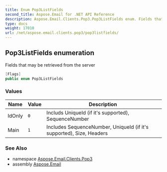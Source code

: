 ```yaml
---
title: Enum Pop3ListFields
second_title: Aspose.Email for .NET API Reference
description: Aspose.Email.Clients.Pop3.Pop3ListFields enum. Fields that may be retrieved from the server
type: docs
weight: 17010
url: /net/aspose.email.clients.pop3/pop3listfields/
---
```

## Pop3ListFields enumeration

Fields that may be retrieved from the server

```csharp
[Flags]
public enum Pop3ListFields
```

### Values

| Name | Value | Description |
| --- | --- | --- |
| IdOnly | `0` | Includs UniqueId (if it's supported), SequenceNumber |
| Main | `1` | Includes SequenceNumber, UniqueId (if it's supported), Size, Headers |

### See Also

* namespace [Aspose.Email.Clients.Pop3](../../aspose.email.clients.pop3/)
* assembly [Aspose.Email](../../)


